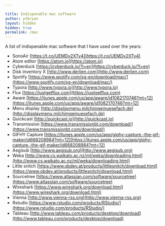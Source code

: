 ```yaml
---

title: Indispenable mac software
author: ytbryan
layout: hidden
hidden: true
permalink: /mac
---
```


A  list of indispenable mac software that I have used over the years: 

- SonoAir [https://t.co/UEMDv2XTy4](https://t.co/UEMDv2XTy4)
- Atom editor [https://atom.io](https://atom.io)
- Cyberduck [https://cyberduck.io/?l=en](https://cyberduck.io/?l=en)
- Disk inventory X [http://www.derlien.com](http://www.derlien.com)
- Spotify [https://www.spotify.com/sg-en/download/mac/](https://www.spotify.com/sg-en/download/mac/)
- Typora [http://www.typora.io](http://www.typora.io)
- Flux [https://justgetflux.com](https://justgetflux.com)
- Aware [https://itunes.apple.com/us/app/aware/id1082170746?mt=12](https://itunes.apple.com/us/app/aware/id1082170746?mt=12)
- Menu display [http://displaymenu.milchimgemuesefach.de](http://displaymenu.milchimgemuesefach.de)
- Quickcast [http://quickcast.io](http://quickcast.io)
- Transmission [https://www.transmissionbt.com/download/](https://www.transmissionbt.com/download/)
- GIFHY Capture [https://itunes.apple.com/us/app/giphy-capture.-the-gif-maker/id668208984?mt=12](https://itunes.apple.com/us/app/giphy-capture.-the-gif-maker/id668208984?mt=12)
- Aegisub [http://www.aegisub.org](http://www.aegisub.org)
- Weka [http://www.cs.waikato.ac.nz/ml/weka/downloading.html](http://www.cs.waikato.ac.nz/ml/weka/downloading.html)
- Little snitch [https://www.obdev.at/products/littlesnitch/download.html](https://www.obdev.at/products/littlesnitch/download.html)
- Sourcetree [https://www.atlassian.com/software/sourcetree](https://www.atlassian.com/software/sourcetree)
- Wireshark [https://www.wireshark.org/download.html](https://www.wireshark.org/download.html)
- Vienna [http://www.vienna-rss.org](http://www.vienna-rss.org)
- Rstudio [https://www.rstudio.com/products/RStudio/](https://www.rstudio.com/products/RStudio/)
- Tableau [http://www.tableau.com/products/desktop/download](http://www.tableau.com/products/desktop/download)